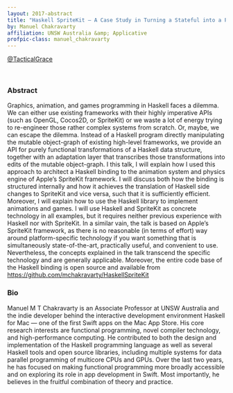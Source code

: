 ```yaml
---
layout: 2017-abstract
title: "Haskell SpriteKit — A Case Study in Turning a Stateful into a Purely Functional API"
by: Manuel Chakravarty
affiliation: UNSW Australia &amp; Applicative
profpic-class: manuel_chakravarty
---
```


[@TacticalGrace](https://twitter.com/TacticalGrace)

<br/>

### Abstract

Graphics, animation, and games programming in Haskell faces a dilemma. We can either use existing frameworks with their highly imperative APIs (such as OpenGL, Cocos2D, or SpriteKit) or we waste a lot of energy trying to re-engineer those rather complex systems from scratch. Or, maybe, we can escape the dilemma. Instead of a Haskell program directly manipulating the mutable object-graph of existing high-level frameworks, we provide an API for purely functional transformations of a Haskell data structure, together with an adaptation layer that transcribes those transformations into edits of the mutable object-graph. I this talk, I will explain how I used this approach to architect a Haskell binding to the animation system and physics engine of Apple’s SpriteKit framework. I will discuss both how the binding is structured internally and how it achieves the translation of Haskell side changes to SpriteKit and vice versa, such that it is sufficiently efficient. Moreover, I will explain how to use the Haskell library to implement animations and games. I will use Haskell and SpriteKit as concrete technology in all examples, but it requires neither previous experience with Haskell nor with SpriteKit. In a similar vain, the talk is based on Apple’s SpriteKit framework, as there is no reasonable (in terms of effort) way around platform-specific technology if you want something that is simultaneously state-of-the-art, practically useful, and convenient to use. Nevertheless, the concepts explained in the talk transcend the specific technology and are generally applicable. Moreover, the entire code base of the Haskell binding is open source and available from https://github.com/mchakravarty/HaskellSpriteKit

### Bio

Manuel M T Chakravarty is an Associate Professor at UNSW Australia and the indie developer behind the interactive development environment Haskell for Mac — one of the first Swift apps on the Mac App Store. His core research interests are functional programming, novel compiler technology, and high-performance computing. He contributed to both the design and implementation of the Haskell programming language as well as several Haskell tools and open source libraries, including multiple systems for data parallel programming of multicore CPUs and GPUs. Over the last two years, he has focused on making functional programming more broadly accessible and on exploring its role in app development in Swift. Most importantly, he believes in the fruitful combination of theory and practice.

